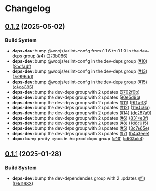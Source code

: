 # Changelog

## [0.1.2](https://github.com/wopjs/gzip-size/compare/v0.1.1...v0.1.2) (2025-05-02)


### Build System

* **deps-dev:** bump @wopjs/eslint-config from 0.1.6 to 0.1.9 in the dev-deps group ([#4](https://github.com/wopjs/gzip-size/issues/4)) ([273b086](https://github.com/wopjs/gzip-size/commit/273b0867134f0394491498e78f37874b6fc2fb72))
* **deps-dev:** bump @wopjs/eslint-config in the dev-deps group ([#10](https://github.com/wopjs/gzip-size/issues/10)) ([8bcfa4f](https://github.com/wopjs/gzip-size/commit/8bcfa4f692c5334ab174b22035928df9d1a2b867))
* **deps-dev:** bump @wopjs/eslint-config in the dev-deps group ([#13](https://github.com/wopjs/gzip-size/issues/13)) ([7e996dd](https://github.com/wopjs/gzip-size/commit/7e996dd8a4c1868de1c2d6829d854cdab1a41fed))
* **deps-dev:** bump @wopjs/eslint-config in the dev-deps group ([#15](https://github.com/wopjs/gzip-size/issues/15)) ([c4ea385](https://github.com/wopjs/gzip-size/commit/c4ea3851a34c2a800732d93c82e2b8f7174fe9a5))
* **deps-dev:** bump the dev-deps group with 2 updates ([6702f0b](https://github.com/wopjs/gzip-size/commit/6702f0b16604f30d8b66eb3506121e47215c9cb8))
* **deps-dev:** bump the dev-deps group with 2 updates ([90e5d9b](https://github.com/wopjs/gzip-size/commit/90e5d9bf61d59ea9613f0e4ae9995d818404ee40))
* **deps-dev:** bump the dev-deps group with 2 updates ([#11](https://github.com/wopjs/gzip-size/issues/11)) ([9f17e13](https://github.com/wopjs/gzip-size/commit/9f17e13ee738d71227a02cfe428c373f937a3789))
* **deps-dev:** bump the dev-deps group with 2 updates ([#12](https://github.com/wopjs/gzip-size/issues/12)) ([11e4c6a](https://github.com/wopjs/gzip-size/commit/11e4c6a7c7ec453b604fbe08b29bb6b03553bcfb))
* **deps-dev:** bump the dev-deps group with 2 updates ([#14](https://github.com/wopjs/gzip-size/issues/14)) ([de287a9](https://github.com/wopjs/gzip-size/commit/de287a9e4894e99a314e9bb15eeba729b04a2660))
* **deps-dev:** bump the dev-deps group with 2 updates ([#6](https://github.com/wopjs/gzip-size/issues/6)) ([8314e3f](https://github.com/wopjs/gzip-size/commit/8314e3f0d9a90457e46af2b293fb22048f289cfc))
* **deps-dev:** bump the dev-deps group with 2 updates ([#8](https://github.com/wopjs/gzip-size/issues/8)) ([1d8c015](https://github.com/wopjs/gzip-size/commit/1d8c01597e7b2a8c95d9b510987ef040684ea056))
* **deps-dev:** bump the dev-deps group with 3 updates ([#5](https://github.com/wopjs/gzip-size/issues/5)) ([3c7e65e](https://github.com/wopjs/gzip-size/commit/3c7e65e88bd02f775e40552d8317a6aec97c6f56))
* **deps-dev:** bump the dev-deps group with 3 updates ([#7](https://github.com/wopjs/gzip-size/issues/7)) ([b4a3eee](https://github.com/wopjs/gzip-size/commit/b4a3eee78cf9d53897d289a0e4963472f86d0558))
* **deps:** bump pretty-bytes in the prod-deps group ([#16](https://github.com/wopjs/gzip-size/issues/16)) ([e503cb4](https://github.com/wopjs/gzip-size/commit/e503cb4cd23733811d727566a07b40d1cc2ff038))

## [0.1.1](https://github.com/wopjs/gzip-size/compare/v0.1.0...v0.1.1) (2025-01-28)


### Build System

* **deps-dev:** bump the dev-dependencies group with 2 updates ([#1](https://github.com/wopjs/gzip-size/issues/1)) ([06d1683](https://github.com/wopjs/gzip-size/commit/06d16838757f0a9cdfadb47c258d3942c1c917e5))
